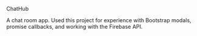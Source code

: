 ChatHub

A chat room app. Used this project for experience with Bootstrap modals, promise callbacks, and working with the Firebase API.
